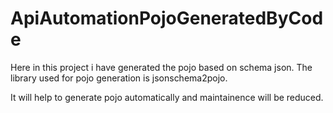 # ApiAutomationPojoGeneratedByCode

Here in this project i have generated the pojo based on schema json.
The library used for pojo generation is jsonschema2pojo.

It will help to generate pojo automatically and maintainence will be reduced.
